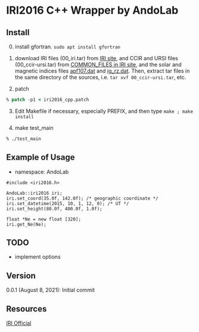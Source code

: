 # IRI2016 C++ Wrapper by AndoLab

## Install
0. install gfortran. `sudo apt install gfortran`

1. download IRI files (00_iri.tar) from [IRI site](http://irimodel.org/IRI-2016/),
and CCIR and URSI files (00_ccir-ursi.tar) from [COMMON_FILES in IRI site](http://irimodel.org/COMMON_FILES/), and the solar and magnetic indices files [apf107.dat](https://chain-new.chain-project.net/echaim_downloads/apf107.dat) and [ig_rz.dat](https://chain-new.chain-project.net/echaim_downloads/ig_rz.dat).
Then, extract tar files in the same directory of the sources, i.e. `tar xvf 00_ccir-ursi.tar`, etc.

2. patch
```Tcsh
% patch -p1 < iri2016_cpp.patch
```

3. Edit Makefile if necessary, especially PREFIX, and then type `make ; make install`


4. make test_main
```Tcsh
% ./test_main
```


## Example of Usage

* namespace: AndoLab

```C++:exmple
#include <iri2016.h>

AndoLab::iri2016 iri;
iri.set_coord(35.0f, 142.0f); /* geographic coordinate */
iri.set_datetime(2015, 10, 1, 12, 0); /* UT */
iri.set_height(80.0f, 400.0f, 1.0f);

float *Ne = new float [320];
iri.get_Ne(Ne);
```

## TODO
* implement options

## Version
0.0.1 (August 8, 2021): Initial commit

## Resources
[IRI Official](http://irimodel.org/)
